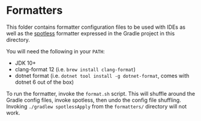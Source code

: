 # Formatters
This folder contains formatter configuration files to be used with IDEs as well as the [spotless](https://github.com/diffplug/spotless/blob/main/plugin-gradle/README.md) formatter expressed in the Gradle project in this directory.

You will need the following in your `PATH`:

- JDK 10+
- clang-format 12 (i.e. `brew install clang-format`)
- dotnet format (i.e. `dotnet tool install -g dotnet-format`, comes with dotnet 6 out of the box)

To run the formatter, invoke the `format.sh` script. This will shuffle around the Gradle config files, invoke spotless, then undo the config file shuffling. Invoking `./gradlew spotlessApply` from the `formatters/` directory will not work.